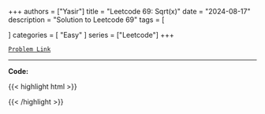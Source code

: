 
+++
authors = ["Yasir"]
title = "Leetcode 69: Sqrt(x)"
date = "2024-08-17"
description = "Solution to Leetcode 69"
tags = [
    
]
categories = [
    "Easy"
]
series = ["Leetcode"]
+++



[`Problem Link`](https://leetcode.com/problems/sqrtx/description/)

---

**Code:**

{{< highlight html >}}

{{< /highlight >}}

